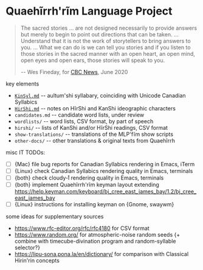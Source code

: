Quaehĩrrh'rĩm Language Project
==============================

> The sacred stories ... are not designed necessarily to provide
> answers but merely to begin to point out directions that can be
> taken. ... Understand that it is not the work of storytellers to
> bring answers to you. ... What we can do is we can tell you stories
> and if you listen to those stories in the sacred manner with an open
> heart, an open mind, open eyes and open ears, those stories will
> speak to you.
>
> -- Wes Fineday, for [CBC News](https://newsinteractives.cbc.ca/longform/a-question-of-legacy-cree-writing-and-the-origin-of-the-syllabics/), June 2020

key elements
* [`KinSyl.md`](KinSyl.md) -- aultum'shi syllabary, coinciding with Unicode Canadian Syllabics
* [`HirShi.md`](HirShi.md) -- notes on HĩrShi and KanShi ideographic characters
* `candidates.md` -- candidate word lists, under review
* `wordlists/` -- word lists, CSV format, by part of speech
* `hirshi/` -- lists of KanShi and/or HĩrShi readings, CSV format
* `show-translations/` -- translations of the MLP'fĩm show scripts
* `other-docs/` -- other translations & original texts from Quaehĩrrh


misc IT TODOs:
- [ ] {Mac} file bug reports for Canadian Syllabics rendering in Emacs, iTerm
- [ ] {Linux} check Canadian Syllabics rendering quality in Emacs, terminals
- [ ] {both} check cloudy-ı̊ rendering quality in Emacs, terminals
- [ ] {both} implement Quaehĩrrh'rĩm keyman layout extending https://help.keyman.com/keyboard/bj_cree_east_james_bay/1.2/bj_cree_east_james_bay
- [ ] {Linux} instructions for installing keyman on {Gnome, swaywm}

some ideas for supplementary sources
* https://www.rfc-editor.org/rfc/rfc4180 for CSV format
* https://www.random.org/ for atmospheric-noise random seeds {+ combine with timecube-divination program and random-syllable selector?}
* https://lipu-sona.pona.la/en/dictionary/ for comparison with Classical Hirin'rin concepts
